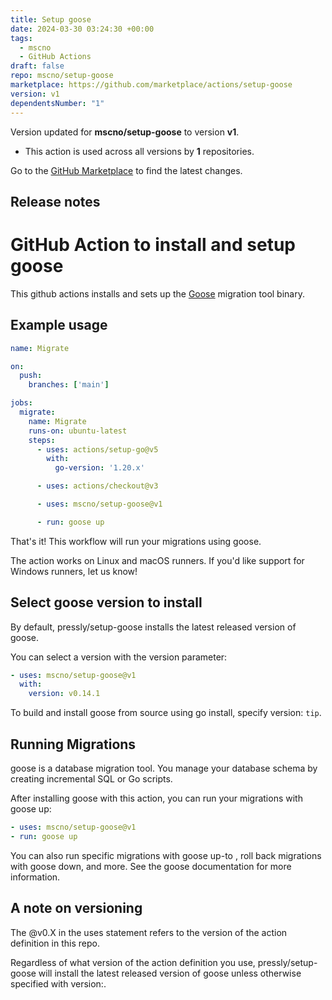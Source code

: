 ```yaml
---
title: Setup goose
date: 2024-03-30 03:24:30 +00:00
tags:
  - mscno
  - GitHub Actions
draft: false
repo: mscno/setup-goose
marketplace: https://github.com/marketplace/actions/setup-goose
version: v1
dependentsNumber: "1"
---
```



Version updated for **mscno/setup-goose** to version **v1**.
- This action is used across all versions by **1** repositories.

Go to the [GitHub Marketplace](https://github.com/marketplace/actions/setup-goose) to find the latest changes.

## Release notes

# GitHub Action to install and setup goose

This github actions installs and sets up the [Goose](https://github.com/pressly/goose) migration tool binary.

## Example usage

```yaml
name: Migrate

on:
  push:
    branches: ['main']

jobs:
  migrate:
    name: Migrate
    runs-on: ubuntu-latest
    steps:
      - uses: actions/setup-go@v5
        with:
          go-version: '1.20.x'

      - uses: actions/checkout@v3

      - uses: mscno/setup-goose@v1

      - run: goose up
```

That's it! This workflow will run your migrations using goose.

The action works on Linux and macOS runners. If you'd like support for Windows runners, let us know!

## Select goose version to install
By default, pressly/setup-goose installs the latest released version of goose.

You can select a version with the version parameter:

```yaml
- uses: mscno/setup-goose@v1
  with:
    version: v0.14.1
```

To build and install goose from source using go install, specify version: `tip`.

## Running Migrations

goose is a database migration tool. You manage your database schema by creating incremental SQL or Go scripts.

After installing goose with this action, you can run your migrations with goose up:

```yaml
- uses: mscno/setup-goose@v1
- run: goose up
```


You can also run specific migrations with goose up-to <version>, roll back migrations with goose down, and more. See the goose documentation for more information.

## A note on versioning
The @v0.X in the uses statement refers to the version of the action definition in this repo.

Regardless of what version of the action definition you use, pressly/setup-goose will install the latest released version of goose unless otherwise specified with version:.
